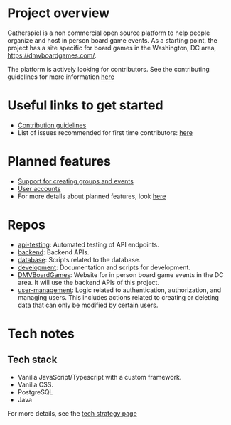 # Project overview


Gatherspiel is a non commercial open source platform to help people organize and host in person board game events. As a starting point, the project has a site specific for board games in the Washington, DC area, https://dmvboardgames.com/. 

The platform is actively looking for contributors. See the contributing guidelines for more information [here](https://github.com/free-gather/development/blob/main/CONTRIBUTING.md)

# Useful links to get started
- [Contribution guidelines](https://github.com/free-gather/development/blob/main/CONTRIBUTING.md)
- List of issues recommended for first time contributors: [here](https://github.com/Create-Third-Places/DMVBoardGames/issues?q=is%3Aissue%20state%3Aopen%20label%3A%22good%20first%20issue%22)

# Planned features

- [Support for creating groups and events](https://github.com/Create-Third-Places/.github/blob/main/profile/features/CreatingGroupsAndEvents.md)
- [User accounts](https://github.com/Create-Third-Places/.github/blob/main/profile/features/UserAccounts.md)
- For more details about planned features, look [here](https://github.com/Create-Third-Places/.github/blob/main/planned_features.md)


# Repos

- [api-testing](https://github.com/Create-Third-Places/api-testing): Automated testing of API endpoints.
- [backend](https://github.com/Create-Third-Places/backend): Backend APIs.
- [database](https://github.com/Create-Third-Places/database): Scripts related to the database.
- [development](https://github.com/Create-Third-Places/development): Documentation and scripts for development.
- [DMVBoardGames](https://github.com/Create-Third-Places/DMVBoardGames): Website for in person board game events in the DC area. It will use the backend APIs of this project.
- [user-management](https://github.com/Create-Third-Places/user-management): Logic related to authentication, authorization, and managing users. This includes actions related to creating or deleting data that can only be modified by certain users.
  
# Tech notes

## Tech stack
- Vanilla JavaScript/Typescript with a custom framework.
- Vanilla CSS.
- PostgreSQL
- Java

For more details, see the [tech strategy page](https://github.com/Create-Third-Places/.github/blob/main/profile/tech/TechStrategy.md)



